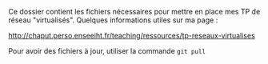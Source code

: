 Ce dossier contient les fichiers nécessaires pour mettre en place mes
TP de réseau "virtualisés". Quelques informations utiles sur ma page :

http://chaput.perso.enseeiht.fr/teaching/ressources/tp-reseaux-virtualises

Pour avoir des fichiers à jour, utiliser la commande `git pull`
